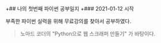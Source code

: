 +## 나의 첫번째 파이썬 공부일지
  +### 2021-01-12 시작

부족한 파이썬 실력을 위해 무료강의를 찾아서 공부하였다.
>노마드 코더의 "Python으로 웹 스크래퍼 만들기" 가 바탕이다.
